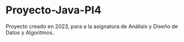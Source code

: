 # Proyecto-Java-PI4

Proyecto creado en 2023, para a la asignatura de Análisis y Diseño de Datos y Algoritmos.
